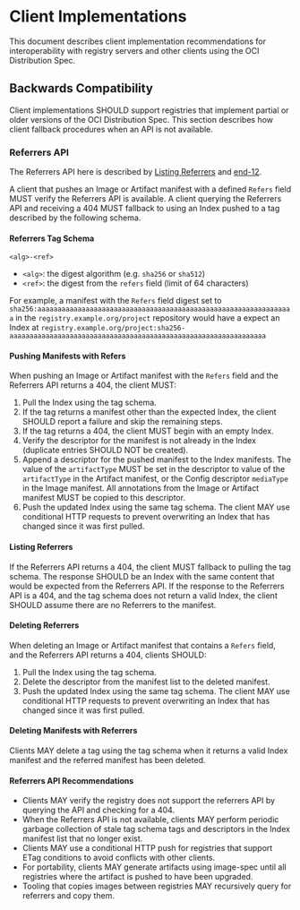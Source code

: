 # Client Implementations

This document describes client implementation recommendations for interoperability with registry servers and other clients using the OCI Distribution Spec.

## Backwards Compatibility

Client implementations SHOULD support registries that implement partial or older versions of the OCI Distribution Spec.
This section describes how client fallback procedures when an API is not available.

### Referrers API

The Referrers API here is described by [Listing Referrers](spec.md#listing-referrers) and [end-12](spec.md#endpoints).

A client that pushes an Image or Artifact manifest with a defined `Refers` field MUST verify the Referrers API is available.
A client querying the Referrers API and receiving a 404 MUST fallback to using an Index pushed to a tag described by the following schema.

#### Referrers Tag Schema

```text
<alg>-<ref>
```

- `<alg>`: the digest algorithm (e.g. `sha256` or `sha512`)
- `<ref>`: the digest from the `refers` field (limit of 64 characters)

For example, a manifest with the `Refers` field digest set to `sha256:aaaaaaaaaaaaaaaaaaaaaaaaaaaaaaaaaaaaaaaaaaaaaaaaaaaaaaaaaaaaaaaa` in the `registry.example.org/project` repository would have a expect an Index at `registry.example.org/project:sha256-aaaaaaaaaaaaaaaaaaaaaaaaaaaaaaaaaaaaaaaaaaaaaaaaaaaaaaaaaaaaaaaa`

#### Pushing Manifests with Refers

When pushing an Image or Artifact manifest with the `Refers` field and the Referrers API returns a 404, the client MUST:

1. Pull the Index using the tag schema.
1. If the tag returns a manifest other than the expected Index, the client SHOULD report a failure and skip the remaining steps.
1. If the tag returns a 404, the client MUST begin with an empty Index.
1. Verify the descriptor for the manifest is not already in the Index (duplicate entries SHOULD NOT be created).
1. Append a descriptor for the pushed manifest to the Index manifests.
   The value of the `artifactType` MUST be set in the descriptor to value of the `artifactType` in the Artifact manifest, or the Config descriptor `mediaType` in the Image manifest.
   All annotations from the Image or Artifact manifest MUST be copied to this descriptor.
1. Push the updated Index using the same tag schema.
   The client MAY use conditional HTTP requests to prevent overwriting an Index that has changed since it was first pulled.

#### Listing Referrers

If the Referrers API returns a 404, the client MUST fallback to pulling the tag schema.
The response SHOULD be an Index with the same content that would be expected from the Referrers API.
If the response to the Referrers API is a 404, and the tag schema does not return a valid Index, the client SHOULD assume there are no Referrers to the manifest.

#### Deleting Referrers

When deleting an Image or Artifact manifest that contains a `Refers` field, and the Referrers API returns a 404, clients SHOULD:

1. Pull the Index using the tag schema.
1. Delete the descriptor from the manifest list to the deleted manifest.
1. Push the updated Index using the same tag schema.
   The client MAY use conditional HTTP requests to prevent overwriting an Index that has changed since it was first pulled.

#### Deleting Manifests with Referrers

Clients MAY delete a tag using the tag schema when it returns a valid Index manifest and the referred manifest has been deleted.

#### Referrers API Recommendations

- Clients MAY verify the registry does not support the referrers API by querying the API and checking for a 404.
- When the Referrers API is not available, clients MAY perform periodic garbage collection of stale tag schema tags and descriptors in the Index manifest list that no longer exist.
- Clients MAY use a conditional HTTP push for registries that support ETag conditions to avoid conflicts with other clients.
- For portability, clients MAY generate artifacts using image-spec until all registries where the artifact is pushed to have been upgraded.
- Tooling that copies images between registries MAY recursively query for referrers and copy them.
